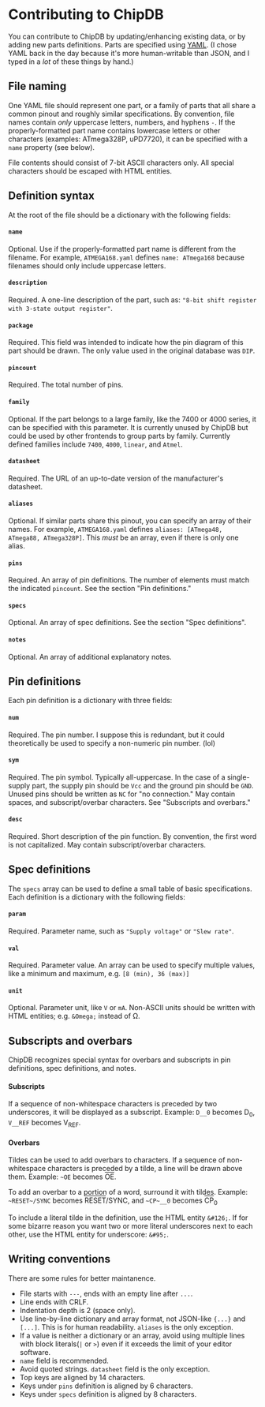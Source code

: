 # Contributing to ChipDB

You can contribute to ChipDB by updating/enhancing existing data, or by adding new parts definitions. Parts are specified using [YAML](http://yaml.org). (I chose YAML back in the day because it&apos;s more human-writable than JSON, and I typed in a *lot* of these things by hand.)

## File naming

One YAML file should represent one part, or a family of parts that all share a common pinout and roughly similar specifications. By convention, file names contain *only* uppercase letters, numbers, and hyphens `-`. If the properly-formatted part name contains lowercase letters or other characters (examples: ATmega328P, uPD7720), it can be specified with a `name` property (see below).

File contents should consist of 7-bit ASCII characters only. All special characters should be escaped with HTML entities.

## Definition syntax
At the root of the file should be a dictionary with the following fields:

#### `name`

Optional. Use if the properly-formatted part name is different from the filename. For example, `ATMEGA168.yaml` defines `name: ATmega168` because filenames should only include uppercase letters.

#### `description`

Required. A one-line description of the part, such as: `"8-bit shift register with 3-state output register"`.

#### `package`

Required. This field was intended to indicate how the pin diagram of this part should be drawn. The only value used in the original database was `DIP`.

#### `pincount`

Required. The total number of pins.

#### `family`

Optional. If the part belongs to a large family, like the 7400 or 4000 series, it can be specified with this parameter. It is currently unused by ChipDB but could be used by other frontends to group parts by family. Currently defined families include `7400`, `4000`, `linear`, and `Atmel`.

#### `datasheet`

Required. The URL of an up-to-date version of the manufacturer&apos;s datasheet.

#### `aliases`

Optional. If similar parts share this pinout, you can specify an array of their names. For example, `ATMEGA168.yaml` defines `aliases: [ATmega48, ATmega88, ATmega328P]`. This *must* be an array, even if there is only one alias.

#### `pins`

Required. An array of pin definitions. The number of elements must match the indicated `pincount`. See the section "Pin definitions."

#### `specs`

Optional. An array of spec definitions. See the section "Spec definitions".

#### `notes`

Optional. An array of additional explanatory notes.

## Pin definitions

Each pin definition is a dictionary with three fields:

#### `num`

Required. The pin number. I suppose this is redundant, but it could theoretically be used to specify a non-numeric pin number. (lol)

#### `sym`

Required. The pin symbol. Typically all-uppercase. In the case of a single-supply part, the supply pin should be `Vcc` and the ground pin should be `GND`. Unused pins should be written as `NC` for "no connection." May contain spaces, and subscript/overbar characters. See "Subscripts and overbars."

#### `desc`

Required. Short description of the pin function. By convention, the first word is not capitalized. May contain subscript/overbar characters.


## Spec definitions

The `specs` array can be used to define a small table of basic specifications. Each definition is a dictionary with the following fields:

#### `param`

Required. Parameter name, such as `"Supply voltage"` or `"Slew rate"`.

#### `val`

Required. Parameter value. An array can be used to specify multiple values, like a minimum and maximum, e.g. `[8 (min), 36 (max)]`

#### `unit`

Optional. Parameter unit, like `V` or `mA`. Non-ASCII units should be written with HTML entities; e.g. `&Omega;` instead of &Omega;.


## Subscripts and overbars

ChipDB recognizes special syntax for overbars and subscripts in pin definitions, spec definitions, and notes.

#### Subscripts

If a sequence of non-whitespace characters is preceded by two underscores, it will be displayed as a subscript. Example: `D__0` becomes D<sub>0</sub>, `V__REF` becomes V<sub>REF</sub>.

#### Overbars

Tildes can be used to add overbars to characters. If a sequence of non-whitespace characters is preceded by a tilde, a line will be drawn above them. Example: `~OE` becomes <span style="text-decoration: overline;">OE</span>.

To add an overbar to a portion of a word, surround it with tildes. Example: `~RESET~/SYNC` becomes <span style="text-decoration: overline;">RESET</span>/SYNC, and `~CP~__0` becomes <span style="text-decoration: overline;">CP</span><sub>0</sub>

To include a literal tilde in the definition, use the HTML entity `&#126;`. If for some bizarre reason you want two or more literal underscores next to each other, use the HTML entity for underscore: `&#95;`.


## Writing conventions

There are some rules for better maintanence.

- File starts with `---`, ends with an empty line after `...`.
- Line ends with CRLF.
- Indentation depth is 2 (space only).
- Use line-by-line dictionary and array format, not JSON-like `{...}` and `[...]`. This is for human readability. `aliases` is the only exception.
- If a value is neither a dictionary or an array, avoid using multiple lines with block literals(`|` or `>`) even if it exceeds the limit of your editor software.
- `name` field is recommended.
- Avoid quoted strings. `datasheet` field is the only exception.
- Top keys are aligned by 14 characters.
- Keys under `pins` definition is aligned by 6 characters.
- Keys under `specs` definition is aligned by 8 characters.

